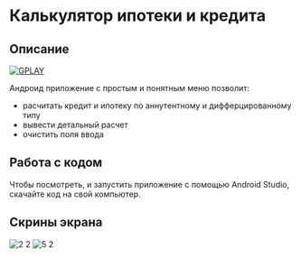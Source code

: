 # Калькулятор ипотеки и кредита
## Описание 



<a href="https://play.google.com/store/apps/details?id=com.dev_marinov.calculation_credit"> ![GPLAY](https://user-images.githubusercontent.com/61028366/127751951-1b8e413b-ed07-4582-8550-d56ae601f112.png)
 >></a>














Андроид приложение с простым и понятным меню позволит:
- расчитать кредит и ипотеку по аннутентному и дифферцированному типу
- вывести детальный расчет
- очистить поля ввода
## Работа с кодом 
Чтобы посмотреть, и запустить приложение с помощью Android Studio, скачайте код на свой компьютер. 

## Скрины экрана 
![2 2](https://user-images.githubusercontent.com/61028366/127751406-ef96d599-1ea7-4345-a602-037baab97369.jpg)
![5 2](https://user-images.githubusercontent.com/61028366/127751429-2d522122-3676-458e-be8b-e8529ff11442.jpg)
